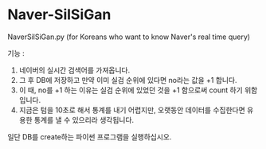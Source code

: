 # Naver-SilSiGan
NaverSilSiGan.py
(for Koreans who want to know Naver's real time query)

기능 :
 1. 네이버의 실시간 검색어를 가져옵니다. 
 2. 그 후 DB에 저장하고 만약 이미 실검 순위에 있다면 no라는 값을 +1 합니다.
 3. 이 때, no를 +1 하는 이유는 실검 순위에 있었던 것을 +1 함으로써 count 하기 위함입니다. 
 4. 지금은 텀을 10초로 해서 통계를 내기 어렵지만, 오랫동안 데이터를 수집한다면 유용한 통계를 낼 수 있으리라 생각됩니다.

일단 DB를 create하는 파이썬 프로그램을 실행하십시오. 
